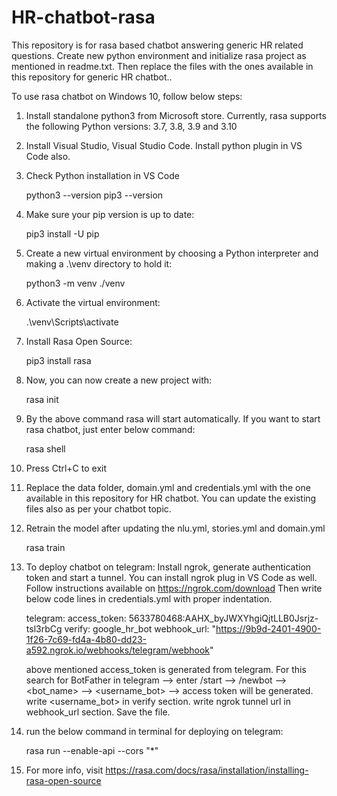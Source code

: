 # HR-chatbot-rasa
This repository is for rasa based chatbot answering generic HR related questions. Create new python environment and initialize rasa project as mentioned in readme.txt. Then replace the files with the ones available in this repository for generic HR chatbot..

To use rasa chatbot on Windows 10, follow below steps:

1. Install standalone python3 from Microsoft store. Currently, rasa supports the following Python versions: 3.7, 3.8, 3.9 and 3.10
2. Install Visual Studio, Visual Studio Code. Install python plugin in VS Code also.
3. Check Python installation in VS Code

    python3 --version
    pip3 --version

4. Make sure your pip version is up to date:

    pip3 install -U pip

5. Create a new virtual environment by choosing a Python interpreter and making a .\\venv directory to hold it:

    python3 -m venv ./venv

6. Activate the virtual environment:

    .\venv\Scripts\activate

7. Install Rasa Open Source:

    pip3 install rasa

8. Now, you can now create a new project with:

    rasa init

9. By the above command rasa will start automatically. If you want to start rasa chatbot, just enter below command:

    rasa shell

10. Press Ctrl+C to exit

11. Replace the data folder, domain.yml and credentials.yml with the one available in this repository for HR chatbot. You can update the existing files also as per your chatbot topic. 

12. Retrain the model after updating the nlu.yml, stories.yml and domain.yml

    rasa train

13. To deploy chatbot on telegram: Install ngrok, generate authentication token and start a tunnel. You can install ngrok plug in VS Code as well.
    Follow instructions available on https://ngrok.com/download
    Then write below code lines in credentials.yml with proper indentation.

    telegram:
      access_token: 5633780468:AAHX_byJWXYhgiQjtLLB0Jsrjz-tsl3rbCg
      verify: google_hr_bot
      webhook_url: "https://9b9d-2401-4900-1f26-7c69-fd4a-4b80-dd23-a592.ngrok.io/webhooks/telegram/webhook"

    above mentioned access_token is generated from telegram. For this search for BotFather in telegram --> enter /start --> /newbot --> <bot_name> --> <username_bot> --> access token will be generated.
    write <username_bot> in verify section.
    write ngrok tunnel url in webhook_url section. Save the file.

14. run the below command in terminal for deploying on telegram:
    
    rasa run --enable-api --cors "*"

15. For more info, visit https://rasa.com/docs/rasa/installation/installing-rasa-open-source 